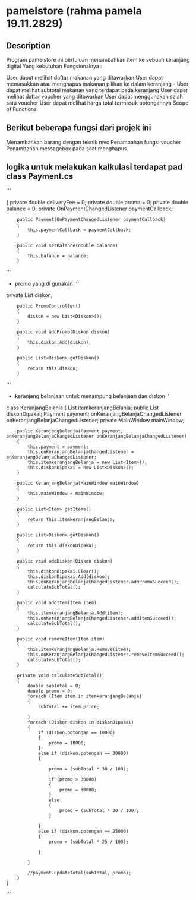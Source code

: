 # pamelstore (rahma pamela 19.11.2829)
## Description
Program pamelstore ini bertujuan menambahkan item ke sebuah keranjang digital Yang kebutuhan Fungsionalnya :

User dapat melihat daftar makanan yang ditawarkan
User dapat memasukkan atau menghapus makanan pilihan ke dalam keranjang - User dapat melihat subtotal makanan yang terdapat pada keranjang
User dapat melihat daftar voucher yang ditawarkan
User dapat menggunakan salah satu voucher
User dapat melihat harga total termasuk potongannya
Scope of Functions

## Berikut beberapa fungsi dari projek ini

Menambahkan barang dengan teknik mvc
Penambahan fungsi voucher
Penambahan messagebox pada saat menghapus

## logika untuk melakukan kalkulasi terdapat pad class Payment.cs

'''



 {
        private double deliveryFee = 0;
        private double promo = 0;
        private double balance = 0;
        private OnPaymentChangedListener paymentCallback;

        public Payment(OnPaymentChangedListener paymentCallback)
        {
            this.paymentCallback = paymentCallback;
        }

        public void setBalance(double balance)
        {
            this.balance = balance;
        }


'''
- promo yang di gunakan
'''

private List<Diskon> diskon;

        public PromoController()
        {
            diskon = new List<Diskon>();
        }

        public void addPromo(Diskon diskon)
        {
            this.diskon.Add(diskon);
        }

        public List<Diskon> getDiskon()
        {
            return this.diskon;
        }

'''
- keranjang belanjaan untuk menampung belanjaan dan diskon
'''


class KeranjangBelanja
    {
        List<Item> itemkeranjangBelanja;
        public List<Diskon> diskonDipakai;
        Payment payment;
        onKeranjangBelanjaChangedListener onKeranjangBelanjaChangedListener;
        private MainWindow mainWindow;

        public KeranjangBelanja(Payment payment, onKeranjangBelanjaChangedListener onKeranjangBelanjaChangedListener)
        {
            this.payment = payment;
            this.onKeranjangBelanjaChangedListener = onKeranjangBelanjaChangedListener;
            this.itemkeranjangBelanja = new List<Item>();
            this.diskonDipakai = new List<Diskon>();
        }

        public KeranjangBelanja(MainWindow mainWindow)
        {
            this.mainWindow = mainWindow;
        }

        public List<Item> getItems()
        {
            return this.itemkeranjangBelanja;
        }

        public List<Diskon> getDiskon()
        {
            return this.diskonDipakai;
        }

        public void addDiskon(Diskon diskon)
        {
            this.diskonDipakai.Clear();
            this.diskonDipakai.Add(diskon);
            this.onKeranjangBelanjaChangedListener.addPromoSucceed();
            calculateSubTotal();
        }

        public void addItem(Item item)
        {
            this.itemkeranjangBelanja.Add(item);
            this.onKeranjangBelanjaChangedListener.addItemSucceed();
            calculateSubTotal();
        }

        public void removeItem(Item item)
        {
            this.itemkeranjangBelanja.Remove(item);
            this.onKeranjangBelanjaChangedListener.removeItemSucceed();
            calculateSubTotal();
        }

        private void calculateSubTotal()
        {
            double subTotal = 0;
            double promo = 0;
            foreach (Item item in itemkeranjangBelanja)
            {
                subTotal += item.price;

            }
            foreach (Diskon diskon in diskonDipakai)
            {
                if (diskon.potongan == 10000)
                {
                    promo = 10000;
                }
                else if (diskon.potongan == 30000)
                {

                    promo = (subTotal * 30 / 100);

                    if (promo > 30000)
                    {
                        promo = 30000;
                    }
                    else
                    {
                        promo = (subTotal * 30 / 100);
                    }

                }
                else if (diskon.potongan == 25000)
                {
                    promo = (subTotal * 25 / 100);

                }

            }

            //payment.updateTotal(subTotal, promo);
        }
    }
    
    
    
'''
